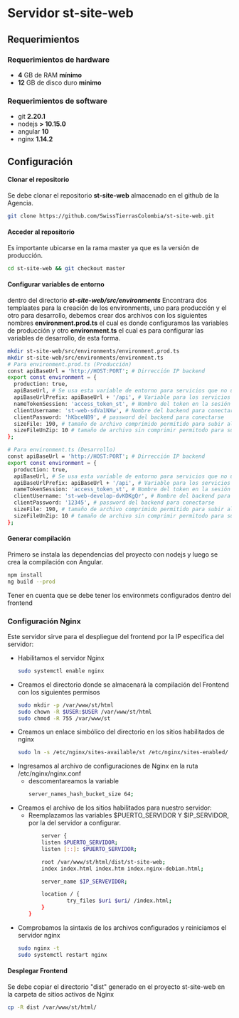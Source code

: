 # Servidor st-site-web

## Requerimientos

### Requerimientos de hardware

- **4** GB de RAM **mínimo**
- **12** GB de disco duro **mínimo**

### Requerimientos de software

- git **2.20.1**
- nodejs **> 10.15.0** 
- angular **10**
- nginx **1.14.2**

## Configuración

#### Clonar el repositorio

Se debe clonar el repositorio **st-site-web** almacenado en el github de la Agencia.

```sh
git clone https://github.com/SwissTierrasColombia/st-site-web.git
```

#### Acceder al repositorio

Es importante ubicarse en la rama master ya que es la versión de producción.

```bash
cd st-site-web && git checkout master
```

#### Configurar variables de entorno

dentro del directorio ***st-site-web/src/environments***  Encontrara dos templaates para la creación de los environments, uno para producción y el otro para desarrollo, debemos crear dos archivos con los siguientes nombres **environment.prod.ts** el cual es donde configuramos las variables de producción y otro **environment.ts** el cual es para configurar las variables de desarrollo, de esta forma.

```bash
mkdir st-site-web/src/environments/environment.prod.ts
mkdir st-site-web/src/environments/environment.ts
# Para environment.prod.ts (Producción)
const apiBaseUrl = 'http://HOST:PORT'; # Dirrección IP backend
export const environment = {
  production: true,
  apiBaseUrl, # Se usa esta variable de entorno para servicios que no utilizan el prefijo api
  apiBaseUrlPrefix: apiBaseUrl + '/api', # Variable para los servicios generales
  nameTokenSession: 'access_token_st', # Nombre del token en la sesión del usuario
  clientUsername: 'st-web-sdVa1NXw', # Nombre del backend para conectarse
  clientPassword: 'hKbceN89', # password del backend para conectarse
  sizeFile: 190, # tamaño de archivo comprimido permitido para subir al sistema
  sizeFileUnZip: 10 # tamaño de archivo sin comprimir permitodo para subir al sistema
};

# Para environment.ts (Desarrollo)
const apiBaseUrl = 'http://HOST:PORT'; # Dirrección IP backend
export const environment = {
  production: true,
  apiBaseUrl, # Se usa esta variable de entorno para servicios que no utilizan el prefijo api
  apiBaseUrlPrefix: apiBaseUrl + '/api', # Variable para los servicios generales
  nameTokenSession: 'access_token_st', # Nombre del token en la sesión del usuario
  clientUsername: 'st-web-develop-dvKDKgQr', # Nombre del backend para conectarse
  clientPassword: '12345', # password del backend para conectarse
  sizeFile: 190, # tamaño de archivo comprimido permitido para subir al sistema
  sizeFileUnZip: 10 # tamaño de archivo sin comprimir permitodo para subir al sistema
};

```

#### Generar compilación

Primero se instala las dependencias del proyecto con nodejs y luego se crea la compilación con Angular.

```bash
npm install
ng build --prod
```
Tener en cuenta que se debe tener los environmets configurados dentro del frontend

### Configuración Nginx

Este servidor sirve para el despliegue del frontend por la IP especifica del servidor:
- Habilitamos el servidor Nginx
    ```bash 
    sudo systemctl enable nginx
    ```
- Creamos el directorio donde se almacenará la compilación del Frontend con los siguientes permisos
    ```bash 
    sudo mkdir -p /var/www/st/html
    sudo chown -R $USER:$USER /var/www/st/html
    sudo chmod -R 755 /var/www/st
    ```
- Creamos un enlace simbólico del directorio en los sitios habilitados de nginx
    ```bash 
    sudo ln -s /etc/nginx/sites-available/st /etc/nginx/sites-enabled/
    ```
- Ingresamos al archivo de configuraciones de Nginx en la ruta /etc/nginx/nginx.conf
  - descomentareamos la variable 
    ```sh 
    server_names_hash_bucket_size 64;
    ```
- Creamos el archivo de los sitios habilitados para nuestro servidor:
  - Reemplazamos las variables $PUERTO_SERVIDOR Y $IP_SERVIDOR, por la del servidor a configurar. 
    ```sh
        server {
        listen $PUERTO_SERVIDOR;
        listen [::]: $PUERTO_SERVIDOR;

        root /var/www/st/html/dist/st-site-web;
        index index.html index.htm index.nginx-debian.html;

        server_name $IP_SERVEVIDOR;

        location / {
                try_files $uri $uri/ /index.html;
        }
    }
    ```
 - Comprobamos la sintaxis de los archivos configurados y reiniciamos el servidor nginx
    ```bash 
    sudo nginx -t
    sudo systemctl restart nginx
    ```


#### Desplegar Frontend

Se debe copiar el directorio "dist" generado en el proyecto st-site-web en la carpeta de sitios activos de Nginx

```bash
cp -R dist /var/www/st/html/
```
